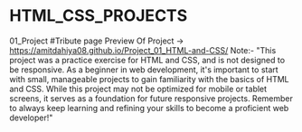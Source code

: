 # HTML_CSS_PROJECTS
01_Project 
#Tribute page
Preview Of Project -> https://amitdahiya08.github.io/Project_01_HTML-and-CSS/
Note:- "This project was a practice exercise for HTML and CSS, and is not designed to be responsive. As a beginner in web development, it's important to start with small, manageable projects to gain familiarity with the basics of HTML and CSS. While this project may not be optimized for mobile or tablet screens, it serves as a foundation for future responsive projects. Remember to always keep learning and refining your skills to become a proficient web developer!"




